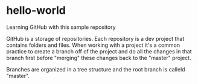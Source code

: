 # hello-world
Learning GitHub with this sample repository

GitHub is a storage of repositories. Each repository is a dev project that contains folders and files.
When working with a project it's a common practice to create a branch off of the project and do all the changes in that branch first before "merging" these changes back to the "master" project.

Branches are organized in a tree structure and the root branch is calleld "master".
